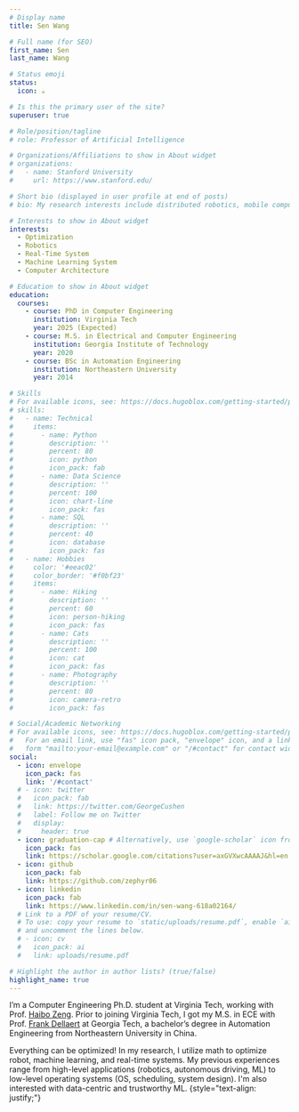 ```yaml
---
# Display name
title: Sen Wang

# Full name (for SEO)
first_name: Sen
last_name: Wang

# Status emoji
status:
  icon: ☕️

# Is this the primary user of the site?
superuser: true

# Role/position/tagline
# role: Professor of Artificial Intelligence

# Organizations/Affiliations to show in About widget
# organizations:
#   - name: Stanford University
#     url: https://www.stanford.edu/

# Short bio (displayed in user profile at end of posts)
# bio: My research interests include distributed robotics, mobile computing and programmable matter.

# Interests to show in About widget
interests:
  - Optimization
  - Robotics
  - Real-Time System
  - Machine Learning System
  - Computer Architecture

# Education to show in About widget
education:
  courses:
    - course: PhD in Computer Engineering
      institution: Virginia Tech
      year: 2025 (Expected)
    - course: M.S. in Electrical and Computer Engineering
      institution: Georgia Institute of Technology
      year: 2020
    - course: BSc in Automation Engineering
      institution: Northeastern University
      year: 2014

# Skills
# For available icons, see: https://docs.hugoblox.com/getting-started/page-builder/#icons
# skills:
#   - name: Technical
#     items:
#       - name: Python
#         description: ''
#         percent: 80
#         icon: python
#         icon_pack: fab
#       - name: Data Science
#         description: ''
#         percent: 100
#         icon: chart-line
#         icon_pack: fas
#       - name: SQL
#         description: ''
#         percent: 40
#         icon: database
#         icon_pack: fas
#   - name: Hobbies
#     color: '#eeac02'
#     color_border: '#f0bf23'
#     items:
#       - name: Hiking
#         description: ''
#         percent: 60
#         icon: person-hiking
#         icon_pack: fas
#       - name: Cats
#         description: ''
#         percent: 100
#         icon: cat
#         icon_pack: fas
#       - name: Photography
#         description: ''
#         percent: 80
#         icon: camera-retro
#         icon_pack: fas

# Social/Academic Networking
# For available icons, see: https://docs.hugoblox.com/getting-started/page-builder/#icons
#   For an email link, use "fas" icon pack, "envelope" icon, and a link in the
#   form "mailto:your-email@example.com" or "/#contact" for contact widget.
social:
  - icon: envelope
    icon_pack: fas
    link: '/#contact'
  # - icon: twitter
  #   icon_pack: fab
  #   link: https://twitter.com/GeorgeCushen
  #   label: Follow me on Twitter
  #   display:
  #     header: true
  - icon: graduation-cap # Alternatively, use `google-scholar` icon from `ai` icon pack
    icon_pack: fas
    link: https://scholar.google.com/citations?user=axGVXwcAAAAJ&hl=en
  - icon: github
    icon_pack: fab
    link: https://github.com/zephyr06
  - icon: linkedin
    icon_pack: fab
    link: https://www.linkedin.com/in/sen-wang-618a02164/
  # Link to a PDF of your resume/CV.
  # To use: copy your resume to `static/uploads/resume.pdf`, enable `ai` icons in `params.yaml`,
  # and uncomment the lines below.
  # - icon: cv
  #   icon_pack: ai
  #   link: uploads/resume.pdf

# Highlight the author in author lists? (true/false)
highlight_name: true
---
```


I’m a Computer Engineering Ph.D. student at Virginia Tech, working with Prof. [Haibo Zeng](https://www.faculty.ece.vt.edu/zeng/). Prior to joining Virginia Tech, I got my M.S. in ECE with Prof. [Frank Dellaert](https://dellaert.github.io/) at Georgia Tech, a bachelor’s degree in Automation Engineering from Northeastern University in China.

Everything can be optimized! In my research, I utilize math to optimize robot, machine learning, and real-time systems. My previous experiences range from high-level applications (robotics, autonomous driving, ML) to low-level operating systems (OS, scheduling, system design). I'm also interested with data-centric and trustworthy ML.
{style="text-align: justify;"}
